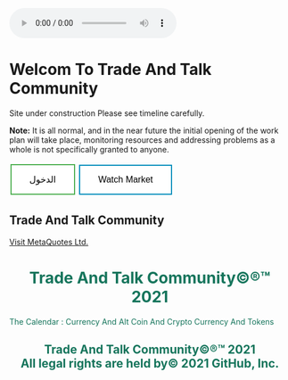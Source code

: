 <!-- Display the countdown timer in an element -->
<p id="demo"></p>
<script>
// Set the date we're counting down to
var countDownDate = new Date("Oct 13, 2021 24:00:00").getTime();

// Update the count down every 1 second
var x = setInterval(function() {

  // Get today's date and time
  var now = new Date().getTime();

  // Find the distance between now and the count down date
  var distance = countDownDate - now;

  // Time calculations for days, hours, minutes and seconds
  var days = Math.floor(distance / (1000 * 60 * 60 * 24));
  var hours = Math.floor((distance % (1000 * 60 * 60 * 24)) / (1000 * 60 * 60));
  var minutes = Math.floor((distance % (1000 * 60 * 60)) / (1000 * 60));
  var seconds = Math.floor((distance % (1000 * 60)) / 1000);

  // Display the result in the element with id="demo"
  document.getElementById("demo").innerHTML = days + "d " + hours + "h "
  + minutes + "m " + seconds + "s ";

  // If the count down is finished, write some text
  if (distance < 0) {
    clearInterval(x);
    document.getElementById("demo").innerHTML = "EXPIRED";
  }
}, 1000);
</script>
<html>
	<body>
		<audio controls autostart="true">
			<source src="main/src/Blue1.mp3,main/src/Blue1.mp3" type="audio/mp3">
		</audio>
		<head>
			<style>
				body {
				background-image: url(https://github.com/thecode3/TradeAndTalk/blob/main/TradeAndTalk%20Photos/TradeAndTalk%20Main.jpg?raw=true);
				background-repeat: no-repeat;
				background-attachment: fixed; 
				background-size: 100% 100%;
				}
			</style>
			<head>
				<body>
					<html>
						<html>
							<head>
								<style>
									.button {
									border: none;
									color: white;
									padding: 16px 32px;
									text-align: center;
									text-decoration: none;
									display: inline-block;
									font-size: 16px;
									margin: 4px 2px;
									transition-duration: 0.4s;
									cursor: pointer;
									}
									.button1 {
									background-color: white; 
									color: black; 
									border: 2px solid #4CAF50;
									}									
									.button1:hover {
									background-color: #4CAF50;
									color: white;
									}									
									.button2 {
									background-color: white; 
									color: black; 
									border: 2px solid #008CBA;
									}									
									.button2:hover {
									background-color: #008CBA;
									color: white;
									}
									</style>
</head>
<body>

<h1>Welcom To Trade And Talk Community</h1>

<p>Site under construction Please see timeline carefully.</p>
<p><strong>Note:</strong> It is all normal, and in the near future the initial opening of the work plan will take place, monitoring resources and addressing problems as a whole is not specifically granted to anyone.</p>

<button class="button button1">الدخول</button>
<button class="button button2">Watch Market</button>

</body>
</html>
<h2>Trade And Talk Community</h2>
<a href="https://www.mql5.com/en/users/osamaahmed/">Visit MetaQuotes Ltd.</a>
<body>
	<html>
		<h1 style="color:16755C;text-align:center;">Trade And Talk Community©®™ 2021</h1>
		<p style="color:16755C;"> The Calendar : Currency And Alt Coin And Crypto Currency And Tokens <p>
		<p>
			<script type="text/javascript" src="https://c.mql5.com/js/widgets/navigator/widget.js"></script>
		<div id="navigatorWidget"></div>
		<script type="text/javascript">
			new navigatorWidget({"type":"overview","filter":"","style":"tiles","period":"D1","width":500,"height":500});
		</script>
		<p>
			<script type="text/javascript" src="https://c.mql5.com/js/widgets/navigator/widget.js"></script>
		<div id="navigatorWidget"></div>
		<script type="text/javascript">
			new navigatorWidget({"type":"matrix","filter":"","width":500,"height":500});
		</script>
		<p>
			<script type="text/javascript" src="https://c.mql5.com/js/widgets/navigator/widget.js"></script>
		<div id="navigatorWidget"></div>
		<script type="text/javascript">
			new
			navigatorWidget({"type":"converter","filter":"USDGBP","datepicker":true,"details":true,"extras":"USD,EUR,GBP,JPY,CHF,CNH,CAD,NOK,AUD,SGD,NZD,SEK,RUB,ZAR,MXN,PLN,HKD","width":500,"height":500});
		</script>
		<p>
		<h2 style="color:16755C;text-align:center;"> <p>Trade And Talk Community©®™ 2021 <br> All legal rights are held by© 2021 GitHub, Inc.</h2>
		<head>
			<body>
				<html>
